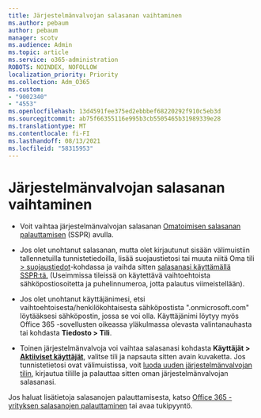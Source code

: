 ```yaml
---
title: Järjestelmänvalvojan salasanan vaihtaminen
ms.author: pebaum
author: pebaum
manager: scotv
ms.audience: Admin
ms.topic: article
ms.service: o365-administration
ROBOTS: NOINDEX, NOFOLLOW
localization_priority: Priority
ms.collection: Adm_O365
ms.custom:
- "9002340"
- "4553"
ms.openlocfilehash: 13d4591fee375ed2ebbbef68220292f910c5eb3d
ms.sourcegitcommit: ab75f66355116e995b3cb5505465b31989339e28
ms.translationtype: MT
ms.contentlocale: fi-FI
ms.lasthandoff: 08/13/2021
ms.locfileid: "58315953"
---
```

# <a name="admin-password-reset"></a>Järjestelmänvalvojan salasanan vaihtaminen

- Voit vaihtaa järjestelmänvalvojan salasanan [Omatoimisen salasanan palauttamisen](https://passwordreset.microsoftonline.com/) (SSPR) avulla.

- Jos olet unohtanut salasanan, mutta olet kirjautunut sisään välimuistiin tallennetuilla tunnistetiedoilla, lisää suojaustietosi tai muuta niitä Oma tili [> suojaustiedot](https://mysignins.microsoft.com/security-info)-kohdassa ja vaihda sitten [salasanasi käyttämällä SSPR:tä.](https://passwordreset.microsoftonline.com/) (Useimmissa tileissä on käytettävä vaihtoehtoista sähköpostiosoitetta ja puhelinnumeroa, jotta palautus viimeistellään).

- Jos olet unohtanut käyttäjänimesi, etsi vaihtoehtoisesta/henkilökohtaisesta sähköpostista ".onmicrosoft.com" löytääksesi sähköpostin, jossa se voi olla.  Käyttäjänimi löytyy myös Office 365 -sovellusten oikeassa yläkulmassa olevasta valintanauhasta tai kohdasta **Tiedosto > Tili**.

- Toinen järjestelmänvalvoja voi vaihtaa salasanasi kohdasta **Käyttäjät > [Aktiiviset käyttäjät](https://portal.office.com/adminportal/home#/users)**, valitse tili ja napsauta sitten avain kuvaketta.  Jos tunnistetietosi ovat välimuistissa, voit [luoda uuden järjestelmänvalvojan tilin](https://portal.office.com/adminportal/home#/users), kirjautua tilille ja palauttaa sitten oman järjestelmänvalvojan salasanasi.

Jos haluat lisätietoja salasanojen palauttamisesta, katso [Office 365 -yrityksen salasanojen palauttaminen](https://docs.microsoft.com/microsoft-365/admin/add-users/reset-passwords) tai avaa tukipyyntö.
